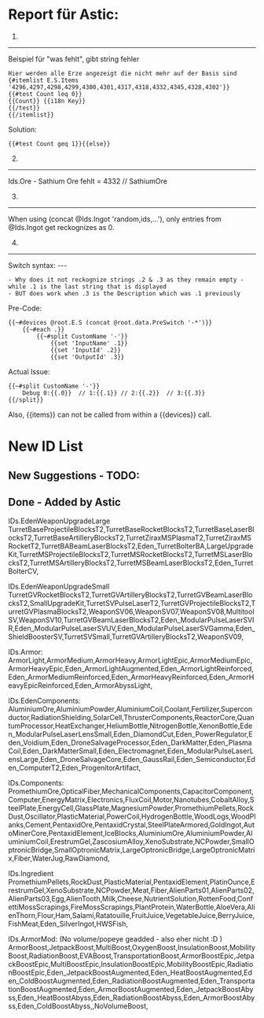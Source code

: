 Report für Astic:
=================

1.
----

Beispiel für "was fehlt", gibt string fehler

	Hier werden alle Erze angezeigt die nicht mehr auf der Basis sind
	{#itemlist E.S.Items '4296,4297,4298,4299,4300,4301,4317,4318,4332,4345,4328,4302'}}
	{{#test Count leq 0}}
	{{Count}} {{i18n Key}}
	{{/test}}
	{{/itemlist}}

Solution:

	{{#test Count geq 1}}{{else}}


2.
----

Ids.Ore - Sathium Ore fehlt = 4332 // SathiumOre

3.
----

When using (concat @Ids.Ingot 'random,ids,...'), only entries from @Ids.Ingot get reckognizes as 0.

4.
----

Switch syntax:  <prefix>-<Description>-<OreID>-<IngotID>

    - Why does it not reckognize strings .2 & .3 as they remain empty - while .1 is the last string that is displayed 
	- BUT does work when .3 is the Description which was .1 previously



Pre-Code:

	{{~#devices @root.E.S (concat @root.data.PreSwitch '-*')}}
		{{~#each .}}
			{{~#split CustomName '-'}}
				{{set 'InputName' .1}}
				{{set 'InputId' .2}}
				{{set 'OutputId' .3}}

Actual Issue:

	{{~#split CustomName '-'}}
		Debug 0:{{.0}}  // 1:{{.1}} // 2:{{.2}}  // 3:{{.3}}
	{{/split}}

Also, {{items}} can not be called from within a {{devices}} call.



New ID List
============

New Suggestions - TODO:
-----------------------


Done - Added by Astic
---------------------


IDs.EdenWeaponUpgradeLarge
TurretBaseProjectileBlocksT2,TurretBaseRocketBlocksT2,TurretBaseLaserBlocksT2,TurretBaseArtilleryBlocksT2,TurretZiraxMSPlasmaT2,TurretZiraxMSRocketT2,TurretBABeamLaserBlocksT2,Eden_TurretBolterBA,LargeUpgradeKit,TurretMSProjectileBlocksT2,TurretMSRocketBlocksT2,TurretMSLaserBlocksT2,TurretMSArtilleryBlocksT2,TurretMSBeamLaserBlocksT2,Eden_TurretBolterCV,

IDs.EdenWeaponUpgradeSmall
TurretGVRocketBlocksT2,TurretGVArtilleryBlocksT2,TurretGVBeamLaserBlocksT2,SmallUpgradeKit,TurretSVPulseLaserT2,TurretGVProjectileBlocksT2,TurretGVPlasmaBlocksT2,WeaponSV06,WeaponSV07,WeaponSV08,MultitoolSV,WeaponSV10,TurretGVBeamLaserBlocksT2,Eden_ModularPulseLaserSVIR,Eden_ModularPulseLaserSVUV,Eden_ModularPulseLaserSVGamma,Eden_ShieldBoosterSV,TurretSVSmall,TurretGVArtilleryBlocksT2,WeaponSV09,

IDs.Armor:
ArmorLight,ArmorMedium,ArmorHeavy,ArmorLightEpic,ArmorMediumEpic,ArmorHeavyEpic,Eden_ArmorLightAugmented,Eden_ArmorLightReinforced,Eden_ArmorMediumReinforced,Eden_ArmorHeavyReinforced,Eden_ArmorHeavyEpicReinforced,Eden_ArmorAbyssLight,

IDs.EdenComponents:
AluminiumOre,AluminiumPowder,AluminiumCoil,Coolant,Fertilizer,Superconductor,RadiationShielding,SolarCell,ThrusterComponents,ReactorCore,QuantumProcessor,HeatExchanger,HeliumBottle,NitrogenBottle,XenonBottle,Eden_ModularPulseLaserLensSmall,Eden_DiamondCut,Eden_PowerRegulator,Eden_Voidium,Eden_DroneSalvageProcessor,Eden_DarkMatter,Eden_PlasmaCoil,Eden_DarkMatterSmall,Eden_Electromagnet,Eden_ModularPulseLaserLensLarge,Eden_DroneSalvageCore,Eden_GaussRail,Eden_Semiconductor,Eden_ComputerT2,Eden_ProgenitorArtifact,

IDs.Components:
PromethiumOre,OpticalFiber,MechanicalComponents,CapacitorComponent,Computer,EnergyMatrix,Electronics,FluxCoil,Motor,Nanotubes,CobaltAlloy,SteelPlate,EnergyCell,GlassPlate,MagnesiumPowder,PromethiumPellets,RockDust,Oscillator,PlasticMaterial,PowerCoil,HydrogenBottle,WoodLogs,WoodPlanks,Cement,PentaxidOre,PentaxidCrystal,SteelPlateArmored,GoldIngot,AutoMinerCore,PentaxidElement,IceBlocks,AluminiumOre,AluminiumPowder,AluminiumCoil,ErestrumGel,ZascosiumAlloy,XenoSubstrate,NCPowder,SmallOptronicBridge,SmallOptronicMatrix,LargeOptronicBridge,LargeOptronicMatrix,Fiber,WaterJug,RawDiamond,

IDs.Ingredient
PromethiumPellets,RockDust,PlasticMaterial,PentaxidElement,PlatinOunce,ErestrumGel,XenoSubstrate,NCPowder,Meat,Fiber,AlienParts01,AlienParts02,AlienParts03,Egg,AlienTooth,Milk,Cheese,NutrientSolution,RottenFood,ConfettiMossScrapings,FireMossScrapings,PlantProtein,WaterBottle,AloeVera,AlienThorn,Flour,Ham,Salami,Ratatouille,FruitJuice,VegetableJuice,BerryJuice,FishMeat,Eden_SilverIngot,HWSFish,

IDs.ArmorMod: (No volume/popeye geadded - also eher nicht :D )
ArmorBoost,JetpackBoost,MultiBoost,OxygenBoost,InsulationBoost,MobilityBoost,RadiationBoost,EVABoost,TransportationBoost,ArmorBoostEpic,JetpackBoostEpic,MultiBoostEpic,InsulationBoostEpic,MobilityBoostEpic,RadiationBoostEpic,Eden_JetpackBoostAugmented,Eden_HeatBoostAugmented,Eden_ColdBoostAugmented,Eden_RadiationBoostAugmented,Eden_TransportationBoostAugmented,Eden_ArmorBoostAugmented,Eden_JetpackBoostAbyss,Eden_HeatBoostAbyss,Eden_RadiationBoostAbyss,Eden_ArmorBoostAbyss,Eden_ColdBoostAbyss,,NoVolumeBoost,
